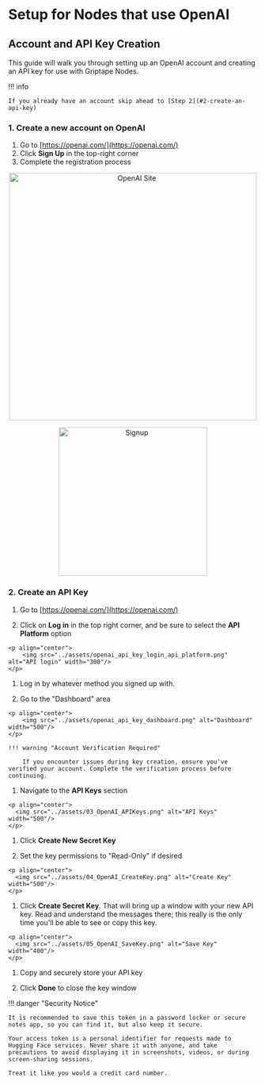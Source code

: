 # Setup for Nodes that use OpenAI

## Account and API Key Creation

This guide will walk you through setting up an OpenAI account and creating an API key for use with Griptape Nodes.

!!! info

    If you already have an account skip ahead to [Step 2](#2-create-an-api-key)

### 1. Create a new account on OpenAI

1. Go to [https://openai.com/](https://openai.com/)
1. Click **Sign Up** in the top-right corner
1. Complete the registration process

<p align="center">
      <img src="../assets/00_OpenAI_MainPage.png" alt="OpenAI Site" width="500"/>
  </p>

<p align="center">
      <img src="../assets/01_OpenAI_signup.png" alt="Signup" width="300"/>
  </p>

### 2. Create an API Key

1. Go to [https://openai.com/](https://openai.com/)

1. Click on **Log in** in the top right corner, and be sure to select the **API Platform** option

```
<p align="center">
    <img src="../assets/openai_api_key_login_api_platform.png" alt="API login" width="300"/>
</p>
```

1. Log in by whatever method you signed up with.

1. Go to the "Dashboard" area

```
<p align="center">
    <img src="../assets/openai_api_key_dashboard.png" alt="Dashboard" width="500"/>
</p>

!!! warning "Account Verification Required"

    If you encounter issues during key creation, ensure you've verified your account. Complete the verification process before continuing.
```

1. Navigate to the **API Keys** section

```
<p align="center">
  <img src="../assets/03_OpenAI_APIKeys.png" alt="API Keys" width="500"/>
</p>
```

1. Click **Create New Secret Key**

1. Set the key permissions to "Read-Only" if desired

```
<p align="center">
  <img src="../assets/04_OpenAI_CreateKey.png" alt="Create Key" width="500"/>
</p>
```

1. Click **Create Secret Key**. That will bring up a window with your new API key. Read and understand the messages there; this really is the only time you'll be able to see or copy this key.

```
<p align="center">
  <img src="../assets/05_OpenAI_SaveKey.png" alt="Save Key" width="400"/>
</p>
```

1. Copy and securely store your API key

1. Click **Done** to close the key window

!!! danger "Security Notice"

    It is recommended to save this token in a password locker or secure notes app, so you can find it, but also keep it secure.

    Your access token is a personal identifier for requests made to Hugging Face services. Never share it with anyone, and take precautions to avoid displaying it in screenshots, videos, or during screen-sharing sessions.

    Treat it like you would a credit card number.
